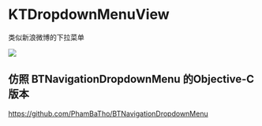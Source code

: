 # KTDropdownMenuView
类似新浪微博的下拉菜单

![](https://github.com/tujinqiu/KTDropdownMenuView/raw/master/Untitled.gif)

仿照 BTNavigationDropdownMenu 的Objective-C版本
---
https://github.com/PhamBaTho/BTNavigationDropdownMenu
